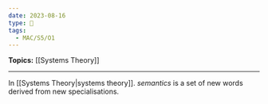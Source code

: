 ```yaml
---
date: 2023-08-16
type: 🧠
tags:
  - MAC/S5/O1
---
```


**Topics:** [[Systems Theory]]

---

In [[Systems Theory|systems theory]]. _semantics_ is a set of new words derived from new specialisations.
